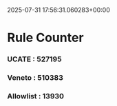 2025-07-31 17:56:31.060283+00:00
# Rule Counter 
 ### UCATE : 527195

 ### Veneto : 510383

 ### Allowlist : 13930